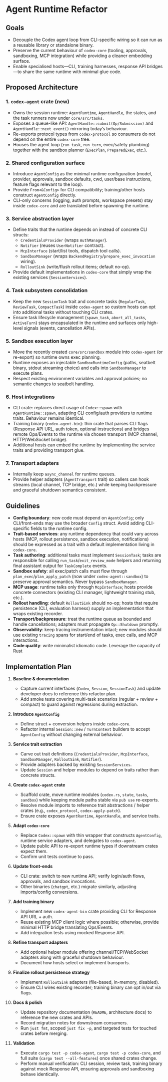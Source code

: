 # Agent Runtime Refactor

## Goals
- Decouple the Codex agent loop from CLI-specific wiring so it can run as a reusable library or standalone binary.
- Preserve the current behaviour of `codex-core` (tooling, approvals, sandboxing, MCP integration) while providing a cleaner embedding surface.
- Enable specialised hosts—CLI, training harnesses, response API bridges—to share the same runtime with minimal glue code.

## Proposed Architecture
### 1. `codex-agent` crate (new)
- Owns the session runtime: `AgentRuntime`, `AgentHandle`, the states, and the task runners now under `core/src/tasks`.
- Exposes a queue-like API: `AgentHandle::submit(Op/Submission)` and `AgentHandle::next_event()` mirroring today’s behaviour.
- Re-exports protocol types from `codex-protocol` so consumers do not depend on the entire `codex-core` tree.
- Houses the agent loop (`run_task`, `run_turn`, exec/safety plumbing) together with the sandbox planner (`ExecPlan`, `PreparedExec`, etc.).

### 2. Shared configuration surface
- Introduce `AgentConfig` as the minimal runtime configuration (model, provider, approvals, sandbox defaults, cwd, user/base instructions, feature flags relevant to the loop).
- Provide `From<&Config>` for CLI compatibility; training/other hosts construct `AgentConfig` directly.
- CLI-only concerns (logging, auth prompts, workspace presets) stay inside `codex-core` and are translated before spawning the runtime.

### 3. Service abstraction layer
- Define traits that the runtime depends on instead of concrete CLI structs:
  - `CredentialsProvider` (wraps `AuthManager`).
  - `Notifier` (reuses `UserNotifier` contract).
  - `McpInterface` (start/list tools, dispatch tool calls).
  - `SandboxManager` (wraps `BackendRegistry`/`prepare_exec_invocation` wiring).
  - `RolloutSink` (write/flush rollout items; default no-op).
- Provide default implementations in `codex-core` that simply wrap the existing services (`SessionServices`).

### 4. Task subsystem consolidation
- Keep the new `SessionTask` trait and concrete tasks (`RegularTask`, `ReviewTask`, `CompactTask`) inside `codex-agent` so custom hosts can opt into additional tasks without touching CLI crates.
- Ensure task lifecycle management (`spawn_task`, `abort_all_tasks`, `ActiveTurn`) stays encapsulated in the runtime and surfaces only high-level signals (events, cancellation APIs).

### 5. Sandbox execution layer
- Move the recently created `core/src/sandbox` module into `codex-agent` (or re-export) so runtime owns exec planning.
- Runtime exposes an injectable `SandboxRuntimeConfig` (paths, seatbelt binary, stdout streaming choice) and calls into `SandboxManager` to execute plans.
- Respect existing environment variables and approval policies; no semantic changes to seatbelt handling.

### 6. Host integrations
- CLI crate: replaces direct usage of `Codex::spawn` with `AgentRuntime::spawn`, adapting CLI config/auth providers to runtime traits. Behaviour remains identical.
- Training binary (`codex-agent-bin`): thin crate that parses CLI flags (Response API URL, auth token, optional instructions) and bridges remote Ops/Events to the runtime via chosen transport (MCP channel, HTTP/WebSocket bridge).
- Additional hosts can embed the runtime by implementing the service traits and providing transport glue.

### 7. Transport adapters
- Internally keep `async_channel` for runtime queues.
- Provide helper adapters (`AgentTransport` trait) so callers can hook streams (local channel, TCP bridge, etc.) while keeping backpressure and graceful shutdown semantics consistent.

## Guidelines
- **Config boundary**: new code must depend on `AgentConfig`; only CLI/front-ends may use the broader `Config` struct. Avoid adding CLI-specific fields to the runtime config.
- **Trait-based services**: any runtime dependency that could vary across hosts (MCP, rollout persistence, sandbox execution, notifications) should be expressed as a trait with a default implementation living in `codex-core`.
- **Task authoring**: additional tasks must implement `SessionTask`; tasks are responsible for calling `run_task`/`exit_review_mode` helpers and returning final assistant output for `TaskComplete` events.
- **Sandbox safety**: all exec/patch calls must flow through `plan_exec`/`plan_apply_patch` (now under `codex-agent::sandbox`) to preserve approval semantics. Never bypass `SandboxManager`.
- **MCP usage**: runtime talks only through `McpInterface`; hosts provide concrete connectors (existing CLI manager, lightweight training stub, etc.).
- **Rollout handling**: default `RolloutSink` should no-op; hosts that require persistence (CLI, evaluation harness) supply an implementation that wraps existing recorder.
- **Transport/backpressure**: treat the runtime queue as bounded and handle cancellations; adapters must propagate `Op::Shutdown` promptly.
- **Observability**: keep tracing instrumentation intact; new modules should use existing `tracing` spans for start/end of tasks, exec calls, and MCP interactions.
- **Code quality**: write minimalist idiomatic code. Leverage the capacity of Rust 


## Implementation Plan
1. **Baseline & documentation**
   - Capture current interfaces (`Codex`, `Session`, `SessionTask`) and update developer docs to reference this refactor plan.
   - Add smoke tests covering multi-task scenarios (regular + review + compact) to guard against regressions during extraction.

2. **Introduce `AgentConfig`**
   - Define struct + conversion helpers inside `codex-core`.
   - Refactor internal `Session::new` / `TurnContext` builders to accept `AgentConfig` without changing external behaviour.

3. **Service trait extraction**
   - Carve out trait definitions (`CredentialsProvider`, `McpInterface`, `SandboxManager`, `RolloutSink`, `Notifier`).
   - Provide adapters backed by existing `SessionServices`.
   - Update `Session` and helper modules to depend on traits rather than concrete structs.

4. **Create `codex-agent` crate**
   - Scaffold crate, move runtime modules (`codex.rs`, `state`, `tasks`, `sandbox`) while keeping module paths stable via `pub use` re-exports.
   - Resolve module imports to reference trait abstractions / helper crates (e.g., `codex_protocol`, `codex-apply-patch`).
   - Ensure crate exposes `AgentRuntime`, `AgentHandle`, and service traits.

5. **Adapt `codex-core`**
   - Replace `Codex::spawn` with thin wrapper that constructs `AgentConfig`, runtime service adapters, and delegates to `codex-agent`.
   - Update public API to re-export runtime types if downstream crates expect them.
   - Confirm unit tests continue to pass.

6. **Update front-ends**
   - CLI crate: switch to new runtime API; verify login/auth flows, approvals, and sandbox invocations.
   - Other binaries (`chatgpt`, etc.) migrate similarly, adjusting imports/config conversions.

7. **Add training binary**
   - Implement new `codex-agent-bin` crate providing CLI for Response API URL + auth.
   - Reuse existing MCP client logic where possible; otherwise, provide minimal HTTP bridge translating Ops/Events.
   - Add integration tests using mocked Response API.

8. **Refine transport adapters**
   - Add optional helper module offering channel/TCP/WebSocket adapters along with graceful shutdown behaviour.
   - Document how hosts select or implement transports.

9. **Finalize rollout persistence strategy**
   - Implement `RolloutSink` adapters (file-based, in-memory, disabled).
   - Ensure CLI wires existing recorder; training binary can opt in/out via flags.

10. **Docs & polish**
    - Update repository documentation (`README`, architecture docs) to reference the new crates and APIs.
    - Record migration notes for downstream consumers.
    - Run `just fmt`, scoped `just fix -p`, and targeted tests for touched crates before merging.

11. **Validation**
    - Execute `cargo test -p codex-agent`, `cargo test -p codex-core`, and full suite (`cargo test --all-features`) once shared crates change.
    - Perform manual verification: CLI session, review task, training binary against mock Response API, ensuring approvals and sandboxing behave identically.

